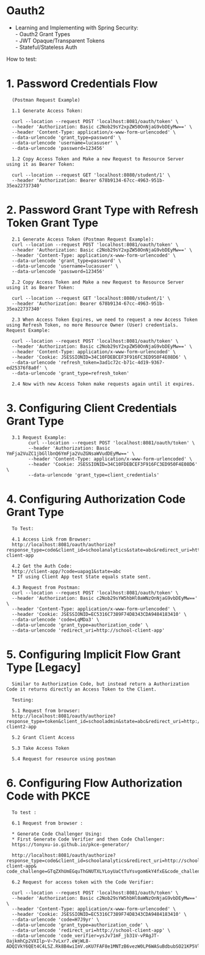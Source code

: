 # Oauth2

- Learning and Implementing with Spring Security:
     <br> - Oauth2 Grant Types
     <br> - JWT Opaque/Transparent Tokens
     <br> - Stateful/Stateless Auth
 

How to test:

<h1>1. Password Credentials Flow</h1>

      (Postman Request Example)

      1.1 Generate Access Token:
      
      curl --location --request POST 'localhost:8081/oauth/token' \
      --header 'Authorization: Basic c2Nob29sY2xpZW50OnNjaG9vbDEyMw==' \
      --header 'Content-Type: application/x-www-form-urlencoded' \
      --data-urlencode 'grant_type=password' \
      --data-urlencode 'username=lucasuser' \
      --data-urlencode 'password=123456'

      1.2 Copy Access Token and Make a new Request to Resource Server using it as Bearer Token:

      curl --location --request GET 'localhost:8080/student/1' \
      --header 'Authorization: Bearer 678b9134-67cc-4963-951b-35ea22737340'


<h1>2. Password Grant Type with Refresh Token Grant Type</h1>

      2.1 Generate Access Token (Postman Request Example):
      curl --location --request POST 'localhost:8081/oauth/token' \
      --header 'Authorization: Basic c2Nob29sY2xpZW50OnNjaG9vbDEyMw==' \
      --header 'Content-Type: application/x-www-form-urlencoded' \
      --data-urlencode 'grant_type=password' \
      --data-urlencode 'username=lucasuser' \
      --data-urlencode 'password=123456'

      2.2 Copy Access Token and Make a new Request to Resource Server using it as Bearer Token:

      curl --location --request GET 'localhost:8080/student/1' \
      --header 'Authorization: Bearer 678b9134-67cc-4963-951b-35ea22737340'

      2.3 When Access Token Expires, we need to request a new Access Token using Refresh Token, no more Resource Owner (User) credentials. Request Example:

      curl --location --request POST 'localhost:8081/oauth/token' \
      --header 'Authorization: Basic c2Nob29sY2xpZW50OnNjaG9vbDEyMw==' \
      --header 'Content-Type: application/x-www-form-urlencoded' \
      --header 'Cookie: JSESSIONID=34C10FDEBCEF3F916FC3ED950F4E08D6' \
      --data-urlencode 'refresh_token=3ad1c72c-b71c-4d19-9367-ed25376f8a0f' \
      --data-urlencode 'grant_type=refresh_token'

      2.4 Now with new Access Token make requests again until it expires.


<h1>3. Configuring Client Credentials Grant Type</h1>

      3.1 Request Example:
            curl --location --request POST 'localhost:8081/oauth/token' \
            --header 'Authorization: Basic YmFja2VuZC1jbGllbnQ6YmFja2VuZGNsaWVudDEyMw==' \
            --header 'Content-Type: application/x-www-form-urlencoded' \
            --header 'Cookie: JSESSIONID=34C10FDEBCEF3F916FC3ED950F4E08D6' \
            --data-urlencode 'grant_type=client_credentials'

<h1>4. Configuring Authorization Code Grant Type </h1>

      To Test:

      4.1 Access Link from Browser:
      http://localhost:8081/oauth/authorize?response_type=code&client_id=schoolanalytics&state=abc&redirect_uri=http://school-client-app

      4.2 Get the Auth Code:
      http://client-app/?code=uapag1&state=abc
      * If using Client App test State equals state sent.

      4.3 Request from Postman:
      curl --location --request POST 'localhost:8081/oauth/token' \
      --header 'Authorization: Basic c2Nob29sYW5hbHl0aWNzOnNjaG9vbDEyMw==' \
      --header 'Content-Type: application/x-www-form-urlencoded' \
      --header 'Cookie: JSESSIONID=EC5316C7389F74D8343CDA9484183410' \
      --data-urlencode 'code=LqMDa3' \
      --data-urlencode 'grant_type=authorization_code' \
      --data-urlencode 'redirect_uri=http://school-client-app'
      
<h1>5. Configuring Implicit Flow Grant Type [Legacy]</h1>

      Similar to Authorization Code, but instead return a Authorization Code it returns directly an Access Token to the Client.

      Testing:

      5.1 Request from browser:
      http://localhost:8081/oauth/authorize?response_type=token&client_id=schooladmin&state=abc&redirect_uri=http://school-client2-app

      5.2 Grant Client Access

      5.3 Take Access Token

      5.4 Request for resource using postman
      
      
<h1>6. Configuring Flow Authorization Code with PKCE</h1>

      To test :

      6.1 Request from browser :

      * Generate Code Challenger Using:
      * First Generate Code Verifier and then Code Challenger:
      https://tonyxu-io.github.io/pkce-generator/

      http://localhost:8081/oauth/authorize?response_type=code&client_id=schoolanalytics&redirect_uri=http://school-client-app&                             code_challenge=GTqZXhUmEGquThGNUTXLYLoyUaCtTuYsvgom6kY4fxE&code_challenge_method=s256

      6.2 Request for access token with the Code Verifier:

      curl --location --request POST 'localhost:8081/oauth/token' \
      --header 'Authorization: Basic c2Nob29sYW5hbHl0aWNzOnNjaG9vbDEyMw==' \
      --header 'Content-Type: application/x-www-form-urlencoded' \
      --header 'Cookie: JSESSIONID=EC5316C7389F74D8343CDA9484183410' \
      --data-urlencode 'code=H7J9yr' \
      --data-urlencode 'grant_type=authorization_code' \
      --data-urlencode 'redirect_uri=http://school-client-app' \
      --data-urlencode 'code_verifier=ysJv71mF_jb31V-vPAgJT-OajkmhCp2VXIlp~V~7vLxr7.eWjWL8-ADQIVkY6QEt4C4LSZ.Rk8B4wiImV.oKU7FAF8e1MNTzB6vezW0LP6WASuBdbubSO21KP5Vl9Hlt'
